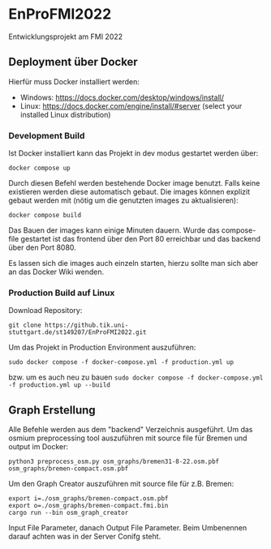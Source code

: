 # EnProFMI2022
Entwicklungsprojekt am FMI 2022

## Deployment über Docker

Hierfür muss Docker installiert werden:
* Windows: https://docs.docker.com/desktop/windows/install/
* Linux: https://docs.docker.com/engine/install/#server (select your installed Linux distribution)

### Development Build 

Ist Docker installiert kann das Projekt in dev modus gestartet werden über: 

``docker compose up``

Durch diesen Befehl werden bestehende Docker image benutzt. Falls keine existieren werden diese automatisch gebaut. 
Die images können explizit gebaut werden mit (nötig um die genutzten images zu aktualisieren):

``docker compose build``

Das Bauen der images kann einige Minuten dauern.
Wurde das compose-file gestartet ist das frontend über den Port 80 erreichbar und das backend über den Port 8080.

Es lassen sich die images auch einzeln starten, hierzu sollte man sich aber an das Docker Wiki wenden.

### Production Build auf Linux

Download Repository:

`git clone https://github.tik.uni-stuttgart.de/st149207/EnProFMI2022.git`

Um das Projekt in Production Environment auszuführen:

`sudo docker compose -f docker-compose.yml -f production.yml up`

bzw. um es auch neu zu bauen `sudo docker compose -f docker-compose.yml -f production.yml up --build`


## Graph Erstellung

Alle Befehle werden aus dem "backend" Verzeichnis ausgeführt.
Um das osmium preprocessing tool auszuführen mit source file für Bremen und output im Docker:
```
python3 preprocess_osm.py osm_graphs/bremen31-8-22.osm.pbf osm_graphs/bremen-compact.osm.pbf
```
Um den Graph Creator auszuführen mit source file für z.B. Bremen:
```
export i=./osm_graphs/bremen-compact.osm.pbf
export o=./osm_graphs/bremen-compact.fmi.bin
cargo run --bin osm_graph_creator
```
Input File Parameter, danach Output File Parameter.
Beim Umbenennen darauf achten was in der Server Conifg steht.
